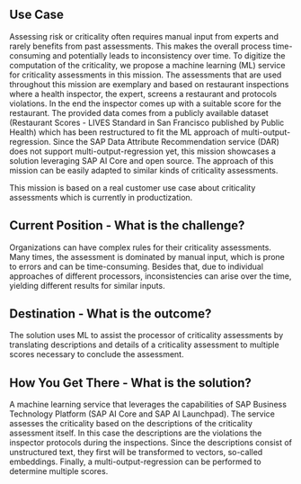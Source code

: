 ## Use Case
Assessing risk or criticality often requires manual input from experts and rarely benefits
from past assessments. This makes the overall process time-consuming and potentially leads
to inconsistency over time. To digitize the computation of the criticality, we propose a
machine learning (ML) service for criticality assessments in this mission. The
assessments that are used throughout this mission are exemplary and based on restaurant
inspections where a health inspector, the expert, screens a restaurant and protocols
violations. In the end the inspector comes up with a suitable score for the
restaurant. The provided data comes from a publicly available dataset
(Restaurant Scores - LIVES Standard in San Francisco published by Public Health) which has
been restructured to fit the ML approach of multi-output-regression. Since the SAP Data Attribute Recommendation service
(DAR) does not support multi-output-regression yet, this mission showcases a solution
leveraging SAP AI Core and open source. The approach of this mission can be easily adapted
to similar kinds of criticality assessments.
 
This mission is based on a real customer use case about criticality assessments which is currently in productization.

## Current Position - What is the challenge?
Organizations can have complex rules for their criticality assessments. Many times, the
assessment is dominated by manual input, which is prone to errors and can be time-consuming.
Besides that, due to individual approaches of different processors, inconsistencies can
arise over the time, yielding different results for similar inputs.

## Destination - What is the outcome?
The solution uses ML to assist the processor of criticality assessments by translating descriptions and details of a criticality assessment to multiple scores necessary to conclude the assessment.

## How You Get There - What is the solution?
A machine learning service that leverages the capabilities of SAP Business Technology Platform
(SAP AI Core and SAP AI Launchpad). The service assesses the criticality based on the descriptions of the criticality
assessment itself. In this case the descriptions are the violations the
inspector protocols during the inspections. Since the descriptions consist of unstructured
text, they first will be transformed to vectors, so-called embeddings. Finally,
a multi-output-regression can be performed to determine multiple scores.